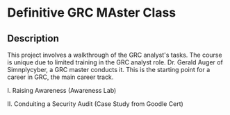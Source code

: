<h1>Definitive GRC MAster Class</h1>

 

<h2>Description</h2>
This project involves a walkthrough of the GRC analyst's tasks. The course is unique due to limited training in the GRC analyst role. Dr. Gerald Auger of Simnplycyber, a GRC master conducts it. 
This is the starting point for a career in GRC, the main career track.


I. Raising Awareness (Awareness Lab)

II. Conduiting a Security Audit (Case Study from Goodle Cert)



<!--
 ```diff
- text in red
+ text in green
! text in orange
# text in gray
@@ text in purple (and bold)@@
```
--!>
